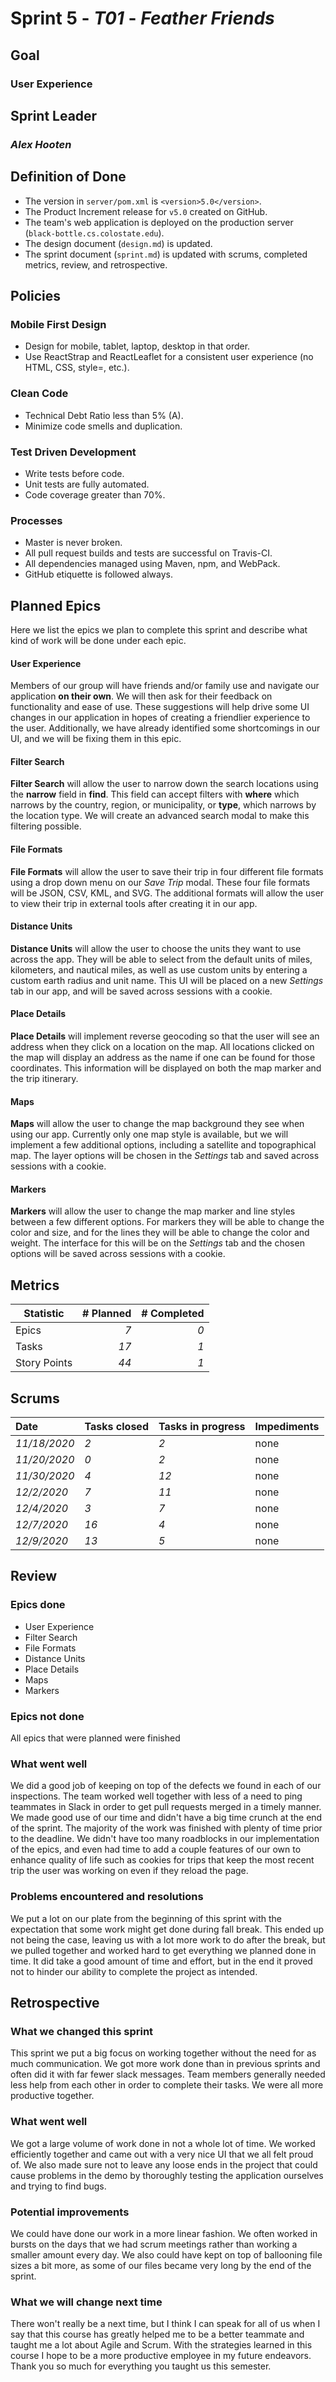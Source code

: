 # Sprint 5 - *T01* - *Feather Friends*

## Goal
### User Experience

## Sprint Leader
### *Alex Hooten*


## Definition of Done

* The version in `server/pom.xml` is `<version>5.0</version>`.
* The Product Increment release for `v5.0` created on GitHub.
* The team's web application is deployed on the production server (`black-bottle.cs.colostate.edu`).
* The design document (`design.md`) is updated.
* The sprint document (`sprint.md`) is updated with scrums, completed metrics, review, and retrospective.


## Policies

### Mobile First Design
* Design for mobile, tablet, laptop, desktop in that order.
* Use ReactStrap and ReactLeaflet for a consistent user experience (no HTML, CSS, style=, etc.).

### Clean Code
* Technical Debt Ratio less than 5% (A).
* Minimize code smells and duplication.

### Test Driven Development
* Write tests before code.
* Unit tests are fully automated.
* Code coverage greater than 70%.

### Processes
* Master is never broken. 
* All pull request builds and tests are successful on Travis-CI.
* All dependencies managed using Maven, npm, and WebPack.
* GitHub etiquette is followed always.


## Planned Epics
Here we list the epics we plan to complete this sprint and describe what
kind of work will be done under each epic.

#### User Experience
Members of our group will have friends and/or family use and navigate our application **on their own**. We will then ask for their feedback on functionality and 
ease of use. These suggestions will help drive some UI changes in our application in hopes of creating a 
friendlier experience to the user. Additionally, we have already identified some shortcomings in our UI, and
we will be fixing them in this epic.

#### Filter Search
**Filter Search** will allow the user to narrow down the search locations using the **narrow** field in **find**.
This field can accept filters with **where** which narrows by the country, region, or municipality, or **type**,
which narrows by the location type. We will create an advanced search modal to make this filtering possible.

#### File Formats
**File Formats** will allow the user to save their trip in four different file formats using a drop down menu on our
*Save Trip* modal. These four file formats will be JSON, CSV, KML, and SVG. The additional formats
will allow the user to view their trip in external tools after creating it in our app.

#### Distance Units
**Distance Units** will allow the user to choose the units they want to use across the app. They will be able to
select from the default units of miles, kilometers, and nautical miles, as well as use custom units by entering
a custom earth radius and unit name. This UI will be placed on a new *Settings* tab in our app, and will be saved
across sessions with a cookie.

#### Place Details
**Place Details** will implement reverse geocoding so that the user will see an address when they click on a location
on the map. All locations clicked on the map will display an address as the name if one can be found for those
coordinates. This information will be displayed on both the map marker and the trip itinerary.

#### Maps
**Maps** will allow the user to change the map background they see when using our app. Currently only one map style
is available, but we will implement a few additional options, including a satellite and topographical map. The layer
options will be chosen in the *Settings* tab and saved across sessions with a cookie.

#### Markers
**Markers** will allow the user to change the map marker and line styles between a few different options. For markers
they will be able to change the color and size, and for the lines they will be able to change the color and weight.
The interface for this will be on the *Settings* tab and the chosen options will be saved across sessions with a
cookie.

## Metrics

| Statistic | # Planned | # Completed |
| --- | ---: | ---: |
| Epics | *7* | *0* |
| Tasks |  *17*   | *1* | 
| Story Points |  *44*  | *1* | 


## Scrums

| Date | Tasks closed  | Tasks in progress | Impediments |
| :--- | :--- | :--- | :--- |
| *11/18/2020* | *2* | *2* | none |
| *11/20/2020* | *0* | *2* | none | 
| *11/30/2020* | *4* | *12* | none | 
| *12/2/2020* | *7* | *11* | none | 
| *12/4/2020* | *3* | *7* | none |
| *12/7/2020* | *16* | *4* | none | 
| *12/9/2020* | *13* | *5* | none | 


## Review

### Epics done
- User Experience
- Filter Search
- File Formats
- Distance Units
- Place Details
- Maps
- Markers 

### Epics not done
All epics that were planned were finished

### What went well
We did a good job of keeping on top of the defects we found in each of our inspections. The team worked
well together with less of a need to ping teammates in Slack in order to get pull requests merged in a timely
manner. We made good use of our time and didn't have a big time crunch at the end of the sprint. The majority
of the work was finished with plenty of time prior to the deadline. We didn't have too many roadblocks in our
implementation of the epics, and even had time to add a couple features of our own to enhance quality of life
such as cookies for trips that keep the most recent trip the user was working on even if they reload the page.

### Problems encountered and resolutions
We put a lot on our plate from the beginning of this sprint with the expectation that some work might get done
during fall break. This ended up not being the case, leaving us with a lot more work to do after the break,
but we pulled together and worked hard to get everything we planned done in time. It did take a good amount of
time and effort, but in the end it proved not to hinder our ability to complete the project as intended.

## Retrospective

### What we changed this sprint
This sprint we put a big focus on working together without the need for as much communication. We got more
work done than in previous sprints and often did it with far fewer slack messages. Team members generally
needed less help from each other in order to complete their tasks. We were all more productive together.

### What went well
We got a large volume of work done in not a whole lot of time. We worked efficiently together and came out
with a very nice UI that we all felt proud of. We also made sure not to leave any loose ends in the project
that could cause problems in the demo by thoroughly testing the application ourselves and trying to find
bugs.

### Potential improvements
We could have done our work in a more linear fashion. We often worked in bursts on the days that we had
scrum meetings rather than working a smaller amount every day. We also could have kept on top of
ballooning file sizes a bit more, as some of our files became very long by the end of the sprint.

### What we will change next time
There won't really be a next time, but I think I can speak for all of us when I say that this course has
greatly helped me to be a better teammate and taught me a lot about Agile and Scrum. With the strategies
learned in this course I hope to be a more productive employee in my future endeavors. Thank you so much
for everything you taught us this semester.